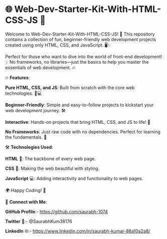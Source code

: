 # 🌐 Web-Dev-Starter-Kit-With-HTML-CSS-JS 🚀

Welcome to Web-Dev-Starter-Kit-With-HTML-CSS-JS! 🎉 This repository contains a collection of fun, beginner-friendly web development projects created using only HTML, CSS, and JavaScript. 🖥️✨

Perfect for those who want to dive into the world of front-end development! 💡 No frameworks, no libraries—just the basics to help you master the essentials of web development. 🔥
   
🔥 **Features**:  
 
**Pure HTML, CSS, and JS**: Built from scratch with the core web technologies. 🎨💻   
      
**Beginner-Friendly**: Simple and easy-to-follow projects to kickstart your web development journey. 🛠️    
    
**Interactive**: Hands-on projects that bring HTML, CSS, and JS to life! 🚀   
 
**No Frameworks**: Just raw code with no dependencies. Perfect for learning the fundamentals. 📝   
 
🛠️ **Technologies Used**: 
 
**HTML** 📝: The backbone of every web page.

**CSS** 🎨: Making the web beautiful with styling.

**JavaScript** 💻: Adding interactivity and functionality to web pages.


🌍 Happy Coding! 🚀





🔗 **Connect with Me**:

**GitHub Profile**:- https://github.com/saurabh-1074

**Twitter** 🚀:- @SaurabhKum38176

**LinkedIn** 🌐:- https://www.linkedin.com/in/saurabh-kumar-88a10a2a8/

